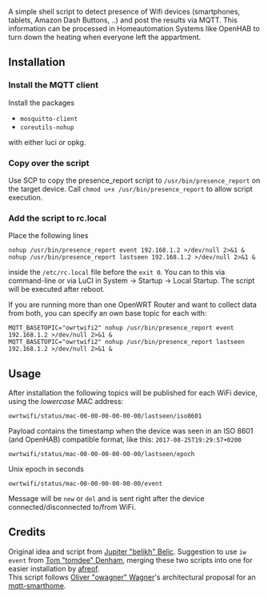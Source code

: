 A simple shell script to detect presence of Wifi devices (smartphones, tablets, Amazon Dash Buttons, ..) and post the results via MQTT. This information can be processed in Homeautomation Systems like OpenHAB to turn down the heating when everyone left the appartment.

Installation
------------

### Install the MQTT client

Install the packages

- `mosquitto-client`
- `coreutils-nohup`

with either luci or opkg.

### Copy over the script

Use SCP to copy the presence_report script to `/usr/bin/presence_report` on the target device.
Call `chmod u+x /usr/bin/presence_report` to allow script execution.

### Add the script to rc.local

Place the following lines

    nohup /usr/bin/presence_report event 192.168.1.2 >/dev/null 2>&1 &
    nohup /usr/bin/presence_report lastseen 192.168.1.2 >/dev/null 2>&1 &

inside the `/etc/rc.local` file before the `exit 0`. You can to this via command-line or via LuCI in System -> Startup -> Local Startup. The script will be executed after reboot.

If you are running more than one OpenWRT Router and want to collect data from both, you can specify an own base topic for each with:

    MQTT_BASETOPIC="owrtwifi2" nohup /usr/bin/presence_report event 192.168.1.2 >/dev/null 2>&1 &
    MQTT_BASETOPIC="owrtwifi2" nohup /usr/bin/presence_report lastseen 192.168.1.2 >/dev/null 2>&1 &

Usage
-----

After installation the following topics will be published for each WiFi device, using the _lowercase_ MAC address:

	owrtwifi/status/mac-00-00-00-00-00-00/lastseen/iso8601

Payload contains the timestamp when the device was seen in an ISO 8601 (and OpenHAB) compatible format, like this: `2017-08-25T19:29:57+0200`

	owrtwifi/status/mac-00-00-00-00-00-00/lastseen/epoch

Unix epoch in seconds

	owrtwifi/status/mac-00-00-00-00-00-00/event

Message will be `new` or `del` and is sent right after the device connected/disconnected to/from WiFi.


Credits
-------

Original idea and script from [Jupiter "belikh" Belic](http://community.openhab.org/users/belikh). Suggestion to use `iw event` from [Tom "tomdee" Denham](https://github.com/tomdee), merging these two scripts into one for easier installation by [afreof](https://github.com/afreof).  
This script follows [Oliver "owagner" Wagner](https://github.com/owagner)'s architectural proposal for an [mqtt-smarthome](https://github.com/mqtt-smarthome/mqtt-smarthome).

